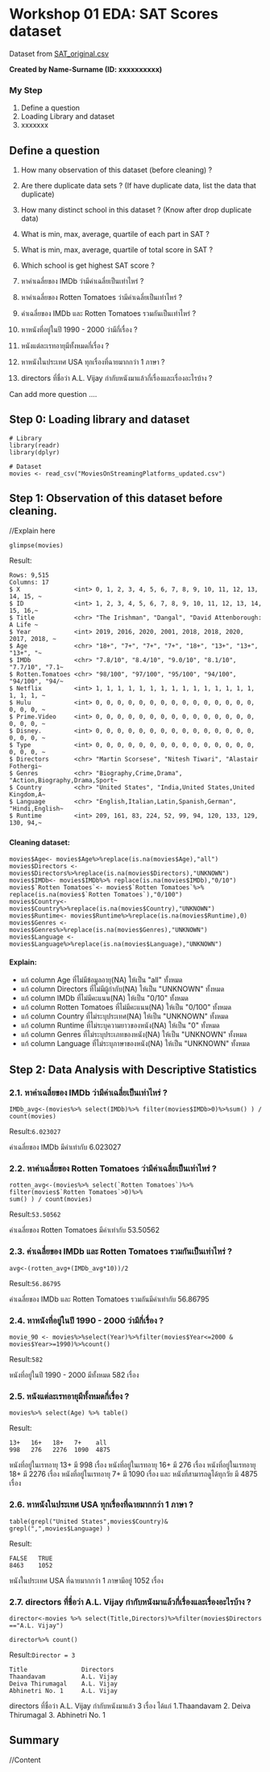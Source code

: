 # Workshop 01 EDA: SAT Scores dataset

Dataset from [SAT_original.csv](https://raw.githubusercontent.com/safesit23/INT214-Statistics/main/datasets/SAT_original.csv)

**Created by Name-Surname (ID: xxxxxxxxxx)**

### My Step
1. Define a question
2. Loading Library and dataset
3. xxxxxxx

## Define a question

1. How many observation of this dataset (before cleaning) ?
2. Are there duplicate data sets ? (If have duplicate data, list the data that duplicate)
3. How many distinct school in this dataset ? (Know after drop duplicate data)
4. What is min, max, average, quartile of each part in SAT ?
5. What is min, max, average, quartile of total score in SAT ?
6. Which school is get highest SAT score ?

1. หาค่าเฉลี่ยของ IMDb ว่ามีค่าเฉลี่ยเป็นเท่าไหร่ ?
2. หาค่าเฉลี่ยของ Rotten Tomatoes ว่ามีค่าเฉลี่ยเป็นเท่าไหร่ ?
3. ค่าเฉลี่ยของ  IMDb และ  Rotten Tomatoes รวมกันเป็นเท่าไหร่ ?
4. หาหนังที่อยู่ในปี 1990 - 2000 ว่ามีกี่เรื่อง ?
5. หนังแต่ละเรทอายุมีทั้งหมดกี่เรื่อง ?
6. หาหนังในประเทศ USA ทุกเรื่องที่ฉายมากกว่า 1 ภาษา ?
7. directors ที่ชื่อว่า A.L. Vijay กำกับหนังมาแล้วกี่เรื่องและเรื่องอะไรบ้าง ?


Can add more question ....

## Step 0: Loading library and dataset

```
# Library
library(readr)
library(dplyr)

# Dataset
movies <- read_csv("MoviesOnStreamingPlatforms_updated.csv")
```

## Step 1: Observation of this dataset before cleaning.

//Explain here

```
glimpse(movies)
```

Result:

```
Rows: 9,515
Columns: 17
$ X               <int> 0, 1, 2, 3, 4, 5, 6, 7, 8, 9, 10, 11, 12, 13, 14, 15, ~
$ ID              <int> 1, 2, 3, 4, 5, 6, 7, 8, 9, 10, 11, 12, 13, 14, 15, 16,~
$ Title           <chr> "The Irishman", "Dangal", "David Attenborough: A Life ~
$ Year            <int> 2019, 2016, 2020, 2001, 2018, 2018, 2020, 2017, 2018, ~
$ Age             <chr> "18+", "7+", "7+", "7+", "18+", "13+", "13+", "13+", "~
$ IMDb            <chr> "7.8/10", "8.4/10", "9.0/10", "8.1/10", "7.7/10", "7.1~
$ Rotten.Tomatoes <chr> "98/100", "97/100", "95/100", "94/100", "94/100", "94/~
$ Netflix         <int> 1, 1, 1, 1, 1, 1, 1, 1, 1, 1, 1, 1, 1, 1, 1, 1, 1, 1, ~
$ Hulu            <int> 0, 0, 0, 0, 0, 0, 0, 0, 0, 0, 0, 0, 0, 0, 0, 0, 0, 0, ~
$ Prime.Video     <int> 0, 0, 0, 0, 0, 0, 0, 0, 0, 0, 0, 0, 0, 0, 0, 0, 0, 0, ~
$ Disney.         <int> 0, 0, 0, 0, 0, 0, 0, 0, 0, 0, 0, 0, 0, 0, 0, 0, 0, 0, ~
$ Type            <int> 0, 0, 0, 0, 0, 0, 0, 0, 0, 0, 0, 0, 0, 0, 0, 0, 0, 0, ~
$ Directors       <chr> "Martin Scorsese", "Nitesh Tiwari", "Alastair Fothergi~
$ Genres          <chr> "Biography,Crime,Drama", "Action,Biography,Drama,Sport~
$ Country         <chr> "United States", "India,United States,United Kingdom,A~
$ Language        <chr> "English,Italian,Latin,Spanish,German", "Hindi,English~
$ Runtime         <int> 209, 161, 83, 224, 52, 99, 94, 120, 133, 129, 130, 94,~
```

###

#### Cleaning dataset:
```
movies$Age<- movies$Age%>%replace(is.na(movies$Age),"all")
movies$Directors <- movies$Directors%>%replace(is.na(movies$Directors),"UNKNOWN")
movies$IMDb<- movies$IMDb%>% replace(is.na(movies$IMDb),"0/10")
movies$`Rotten Tomatoes`<- movies$`Rotten Tomatoes`%>% replace(is.na(movies$`Rotten Tomatoes`),"0/100")
movies$Country<- movies$Country%>%replace(is.na(movies$Country),"UNKNOWN")
movies$Runtime<- movies$Runtime%>%replace(is.na(movies$Runtime),0)
movies$Genres <- movies$Genres%>%replace(is.na(movies$Genres),"UNKNOWN")
movies$Language <- movies$Language%>%replace(is.na(movies$Language),"UNKNOWN")
```
#### Explain:
- แก้ column Age ที่ไม่มีข้อมูลอายุ(NA) ให้เป็น "all" ทั้งหมด
- แก้ column Directors ที่ไม่มีผู้กำกับ(NA) ให้เป็น "UNKNOWN" ทั้งหมด
- แก้ column IMDb ที่ไม่มีคะแนน(NA) ให้เป็น "0/10" ทั้งหมด
- แก้ column Rotten Tomatoes ที่ไม่มีคะแนน(NA) ให้เป็น "0/100" ทั้งหมด
- แก้ column Country ที่ไม่ระบุประเทศ(NA) ให้เป็น "UNKNOWN" ทั้งหมด
- แก้ column Runtime ที่ไม่ระบุความยาวของหนัง(NA) ให้เป็น "0" ทั้งหมด
- แก้ column Genres ที่ไม่ระบุประเภทของหนัง(NA) ให้เป็น "UNKNOWN" ทั้งหมด
- แก้ column Language ที่ไม่ระบุภาษาของหนัง(NA) ให้เป็น "UNKNOWN" ทั้งหมด

## Step 2: Data Analysis with Descriptive Statistics

### 2.1. หาค่าเฉลี่ยของ IMDb ว่ามีค่าเฉลี่ยเป็นเท่าไหร่ ?
```
IMDb_avg<-(movies%>% select(IMDb)%>% filter(movies$IMDb>0)%>%sum() ) / count(movies)
```
Result:```6.023027```

ค่าเฉลี่ยของ IMDb มีค่าเท่ากับ 6.023027

### 2.2. หาค่าเฉลี่ยของ Rotten Tomatoes ว่ามีค่าเฉลี่ยเป็นเท่าไหร่ ?
```
rotten_avg<-(movies%>% select(`Rotten Tomatoes`)%>% filter(movies$`Rotten Tomatoes`>0)%>%
sum() ) / count(movies)
```
Result:```53.50562```

ค่าเฉลี่ยของ Rotten Tomatoes มีค่าเท่ากับ 53.50562

### 2.3. ค่าเฉลี่ยของ  IMDb และ  Rotten Tomatoes รวมกันเป็นเท่าไหร่ ?
```
avg<-(rotten_avg+(IMDb_avg*10))/2
```
Result:```56.86795```

ค่าเฉลี่ยของ IMDb และ Rotten Tomatoes รวมกันมีค่าเท่ากับ 56.86795

### 2.4. หาหนังที่อยู่ในปี 1990 - 2000 ว่ามีกี่เรื่อง ?
```
movie_90 <- movies%>%select(Year)%>%filter(movies$Year<=2000 & movies$Year>=1990)%>%count()
```
Result:```582```

หนังที่อยู่ในปี 1990 - 2000 มีทั้งหมด 582 เรื่อง

### 2.5.  หนังแต่ละเรทอายุมีทั้งหมดกี่เรื่อง ?
```
movies%>% select(Age) %>% table()
```
Result:
```
13+   16+   18+   7+    all
998   276   2276  1090  4875
```
หนังที่อยู่ในเรทอายุ 13+ มี 998 เรื่อง หนังที่อยู่ในเรทอายุ 16+ มี 276 เรื่อง หนังที่อยู่ในเรทอายุ 18+ มี 2276 เรื่อง หนังที่อยู่ในเรทอายุ 7+ มี 1090 เรื่อง และ หนังที่สามารถดูได้ทุกวัย มี 4875 เรื่อง

### 2.6. หาหนังในประเทศ USA ทุกเรื่องที่ฉายมากกว่า 1 ภาษา ?
```
table(grepl("United States",movies$Country)& grepl(",",movies$Language) )
```
Result:
```
FALSE   TRUE
8463    1052
```
หนังในประเทศ USA ที่ฉายมากกว่า 1 ภาษามีอยู่ 1052 เรื่อง

### 2.7. directors ที่ชื่อว่า A.L. Vijay กำกับหนังมาแล้วกี่เรื่องและเรื่องอะไรบ้าง ?
```
director<-movies %>% select(Title,Directors)%>%filter(movies$Directors =="A.L. Vijay")

director%>% count()
```
Result:```Director = 3```
```
Title               Directors
Thaandavam          A.L. Vijay
Deiva Thirumagal    A.L. Vijay
Abhinetri No. 1     A.L. Vijay
```
directors ที่ชื่อว่า A.L. Vijay กำกับหนังมาแล้ว 3 เรื่อง ได้แก่ 1.Thaandavam  2. Deiva Thirumagal 3. Abhinetri No. 1 

## Summary
//Content
